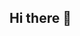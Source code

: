 ## Hi there 👋

<!--
**aleaahh/aleaahh** is a ✨ _special_ ✨ repository because its `README.md` (this file) appears on your GitHub profile.

Here are some ideas to get you started:
Hi, I'm Alya! 👋
I'm a CS student with a keen interest in UI/UX and data. Currently, I'm learning Python and always looking for new ways to improve my skills.

🔍 If you have any great resources for learning data science or other programming languages, feel free to share! Sometimes, learning to code feels like navigating a dense forest—so any guidance is always appreciated. 😄

Thanks for stopping by! 🚀
-->
